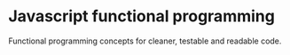 # Javascript functional programming
Functional programming concepts for cleaner, testable and readable code.
